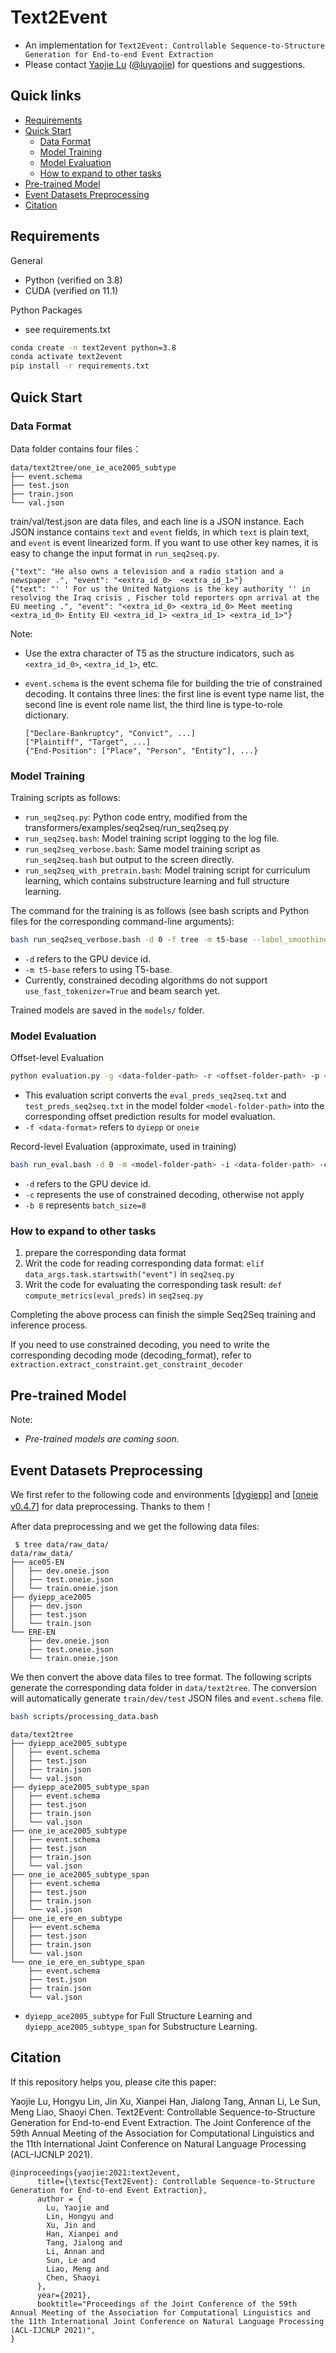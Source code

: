 # Text2Event

- An implementation for ``Text2Event: Controllable Sequence-to-Structure Generation for End-to-end Event Extraction``
- Please contact [Yaojie Lu](http://luyaojie.github.io) ([@luyaojie](mailto:yaojie2017@iscas.ac.cn)) for questions and suggestions.

## Quick links
* [Requirements](#Requirements)
* [Quick Start](#Quick-start)
  * [Data Format](#Data-Format)
  * [Model Training](#Model-Training)
  * [Model Evaluation](#Model-Evaluation)
  * [How to expand to other tasks](#How-to-expand-to-other-tasks)
* [Pre-trained Model](#Pre-trained-Model)
* [Event Datasets Preprocessing](#Event-Datasets-Preprocessing)
* [Citation](#Citation)

## Requirements

General

- Python (verified on 3.8)
- CUDA (verified on 11.1)

Python Packages

- see requirements.txt

```bash
conda create -n text2event python=3.8
conda activate text2event
pip install -r requirements.txt
```

## Quick Start

### Data Format

Data folder contains four files：

```text
data/text2tree/one_ie_ace2005_subtype
├── event.schema
├── test.json
├── train.json
└── val.json
```

train/val/test.json are data files, and each line is a JSON instance.
Each JSON instance contains `text` and `event` fields, in which `text` is plain text, and `event` is event linearized form.
If you want to use other key names, it is easy to change the input format in `run_seq2seq.py`.

```text
{"text": "He also owns a television and a radio station and a newspaper .", "event": "<extra_id_0>  <extra_id_1>"}
{"text": "' ' For us the United Natgions is the key authority '' in resolving the Iraq crisis , Fischer told reporters opn arrival at the EU meeting .", "event": "<extra_id_0> <extra_id_0> Meet meeting <extra_id_0> Entity EU <extra_id_1> <extra_id_1> <extra_id_1>"}
```

Note:
- Use the extra character of T5 as the structure indicators, such as `<extra_id_0>`, `<extra_id_1>`, etc.
- `event.schema` is the event schema file for building the trie of constrained decoding.
It contains three lines: the first line is event type name list, the second line is event role name list, the third line is type-to-role dictionary.

  ```text
  ["Declare-Bankruptcy", "Convict", ...]
  ["Plaintiff", "Target", ...]
  {"End-Position": ["Place", "Person", "Entity"], ...}
  ```

### Model Training

Training scripts as follows:

- `run_seq2seq.py`: Python code entry, modified from the transformers/examples/seq2seq/run_seq2seq.py
- `run_seq2seq.bash`: Model training script logging to the log file.
- `run_seq2seq_verbose.bash`: Same model training script as `run_seq2seq.bash` but output to the screen directly.
- `run_seq2seq_with_pretrain.bash`: Model training script for curriculum learning, which contains substructure learning and full structure learning.

The command for the training is as follows (see bash scripts and Python files for the corresponding command-line
arguments):

```bash
bash run_seq2seq_verbose.bash -d 0 -f tree -m t5-base --label_smoothing 0 -l 1e-4 --lr_scheduler linear --warmup_steps 2000 -b 16
```

- `-d` refers to the GPU device id.
- `-m t5-base` refers to using T5-base.
- Currently, constrained decoding algorithms do not support `use_fast_tokenizer=True` and beam search yet.

Trained models are saved in the `models/` folder.

### Model Evaluation

Offset-level Evaluation

```bash
python evaluation.py -g <data-folder-path> -r <offset-folder-path> -p <model-folder-path> -f <data-format>
```
- This evaluation script converts the `eval_preds_seq2seq.txt` and `test_preds_seq2seq.txt` in the model folder `<model-folder-path>` into the corresponding offset prediction results for model evaluation.
- ``-f <data-format>`` refers to `dyiepp` or `oneie`

Record-level Evaluation (approximate, used in training)

```bash
bash run_eval.bash -d 0 -m <model-folder-path> -i <data-folder-path> -c -b 8
```

- `-d` refers to the GPU device id.
- `-c` represents the use of constrained decoding, otherwise not apply
- `-b 8` represents `batch_size=8`

### How to expand to other tasks

1. prepare the corresponding data format
2. Writ the code for reading corresponding data format: `elif data_args.task.startswith("event")` in `seq2seq.py`
3. Writ the code for evaluating the corresponding task result: `def compute_metrics(eval_preds)` in `seq2seq.py`

Completing the above process can finish the simple Seq2Seq training and inference process.

If you need to use constrained decoding, you need to write the corresponding decoding mode (decoding_format), refer to `extraction.extract_constraint.get_constraint_decoder`

## Pre-trained Model

Note:
- *Pre-trained models are coming soon.*

## Event Datasets Preprocessing

We first refer to the following code and environments [[dygiepp](https://github.com/dwadden/dygiepp)] and [[oneie v0.4.7](http://blender.cs.illinois.edu/software/oneie/)] for data preprocessing.
Thanks to them！

After data preprocessing and we get the following data files:

```text
 $ tree data/raw_data/
data/raw_data/
├── ace05-EN
│   ├── dev.oneie.json
│   ├── test.oneie.json
│   └── train.oneie.json
├── dyiepp_ace2005
│   ├── dev.json
│   ├── test.json
│   └── train.json
└── ERE-EN
    ├── dev.oneie.json
    ├── test.oneie.json
    └── train.oneie.json
```

We then convert the above data files to tree format.
The following scripts generate the corresponding data folder in `data/text2tree`.
The conversion will automatically generate `train/dev/test` JSON files and `event.schema` file.

```bash
bash scripts/processing_data.bash
```

```text
data/text2tree
├── dyiepp_ace2005_subtype
│   ├── event.schema
│   ├── test.json
│   ├── train.json
│   └── val.json
├── dyiepp_ace2005_subtype_span
│   ├── event.schema
│   ├── test.json
│   ├── train.json
│   └── val.json
├── one_ie_ace2005_subtype
│   ├── event.schema
│   ├── test.json
│   ├── train.json
│   └── val.json
├── one_ie_ace2005_subtype_span
│   ├── event.schema
│   ├── test.json
│   ├── train.json
│   └── val.json
├── one_ie_ere_en_subtype
│   ├── event.schema
│   ├── test.json
│   ├── train.json
│   └── val.json
└── one_ie_ere_en_subtype_span
    ├── event.schema
    ├── test.json
    ├── train.json
    └── val.json
```

- `dyiepp_ace2005_subtype` for Full Structure Learning and `dyiepp_ace2005_subtype_span` for Substructure Learning.

## Citation

If this repository helps you, please cite this paper:

Yaojie Lu, Hongyu Lin, Jin Xu, Xianpei Han, Jialong Tang, Annan Li, Le Sun, Meng Liao, Shaoyi Chen. Text2Event: Controllable Sequence-to-Structure Generation for End-to-end Event Extraction. The Joint Conference of the 59th Annual Meeting of the Association for Computational Linguistics and the 11th International Joint Conference on Natural Language Processing (ACL-IJCNLP 2021).

```
@inproceedings{yaojie:2021:text2event,
      title={\textsc{Text2Event}: Controllable Sequence-to-Structure Generation for End-to-end Event Extraction}, 
      author = {
        Lu, Yaojie and
        Lin, Hongyu and
        Xu, Jin and
        Han, Xianpei and
        Tang, Jialong and
        Li, Annan and
        Sun, Le and
        Liao, Meng and
        Chen, Shaoyi
      },
      year={2021},
      booktitle="Proceedings of the Joint Conference of the 59th Annual Meeting of the Association for Computational Linguistics and the 11th International Joint Conference on Natural Language Processing (ACL-IJCNLP 2021)",
}
```

